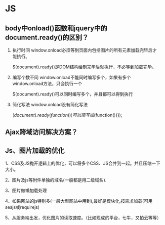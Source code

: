 # JS

## body中onload()函数和jquery中的document.ready()的区别？

1. 执行时间
   window.onload必须等到页面内包括图片的所有元素加载完毕后才能执行。

   $(document).ready()是DOM结构绘制完毕后就执行，不必等到加载完毕。

2. 编写个数不同
   window.onload不能同时编写多个，如果有多个window.onload方法，只会执行一个

   $(document).ready()可以同时编写多个，并且都可以得到执行

3. 简化写法
   window.onload没有简化写法

   $(document).ready(function(){})可以简写成$(function(){});



## Ajax跨域访问解决方案？



## Js、图片加载的优化

1、CSS及JS抛开逻辑上的优化，可以将多个CSS、JS合并到一起。并且压缩一下大小。

2、图片及js等附件单独的域名(一般都是用二级域名).

3、图片做懒加载处理

4、如果网站的js特别多(一般大型网站中用到),最好是模块化,按需求加载(可用seajs或requirejs)

5、从服务端出发，优化图片的读取速度。（比如现成的平台，七牛，又拍云等等）